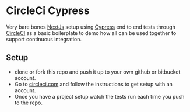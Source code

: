 # CircleCi Cypress

Very bare bones [NextJs](https://nextjs.org/) setup using [Cypress](https://www.cypress.io/) end to end tests through [CircleCI](https://circleci.com/) as a basic boilerplate to demo how all can be used together to support continuous integration.

## Setup
- clone or fork this repo and push it up to your own github or bitbucket account.
- Go to  [circleci.com](https://circleci.com/docs/1.0/getting-started/) and follow the instructions to get setup with an account.
- Once you have a project setup watch the tests run each time you push to the repo.